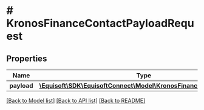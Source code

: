 # # KronosFinanceContactPayloadRequest

## Properties

Name | Type | Description | Notes
------------ | ------------- | ------------- | -------------
**payload** | [**\Equisoft\SDK\EquisoftConnect\Model\KronosFinanceContactPayload**](KronosFinanceContactPayload.md) |  | [optional]

[[Back to Model list]](../../README.md#models) [[Back to API list]](../../README.md#endpoints) [[Back to README]](../../README.md)
